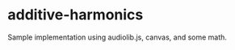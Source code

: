 additive-harmonics
==================

Sample implementation using audiolib.js, canvas, and some math.